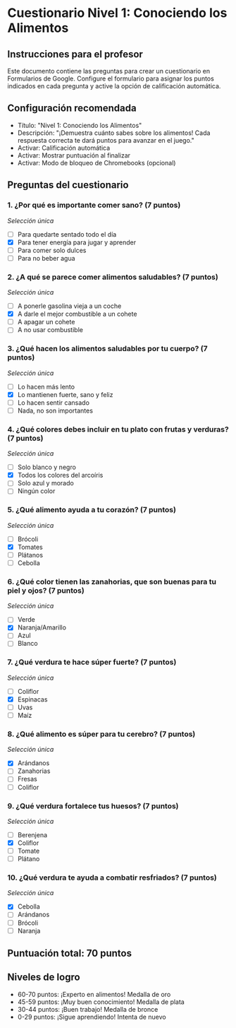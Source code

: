 # Cuestionario Nivel 1: Conociendo los Alimentos

## Instrucciones para el profesor
Este documento contiene las preguntas para crear un cuestionario en Formularios de Google. Configure el formulario para asignar los puntos indicados en cada pregunta y active la opción de calificación automática.

## Configuración recomendada
- Título: "Nivel 1: Conociendo los Alimentos"
- Descripción: "¡Demuestra cuánto sabes sobre los alimentos! Cada respuesta correcta te dará puntos para avanzar en el juego."
- Activar: Calificación automática
- Activar: Mostrar puntuación al finalizar
- Activar: Modo de bloqueo de Chromebooks (opcional)

## Preguntas del cuestionario

### 1. ¿Por qué es importante comer sano? (7 puntos)
*Selección única*
- [ ] Para quedarte sentado todo el día
- [x] Para tener energía para jugar y aprender
- [ ] Para comer solo dulces
- [ ] Para no beber agua

### 2. ¿A qué se parece comer alimentos saludables? (7 puntos)
*Selección única*
- [ ] A ponerle gasolina vieja a un coche
- [x] A darle el mejor combustible a un cohete
- [ ] A apagar un cohete
- [ ] A no usar combustible

### 3. ¿Qué hacen los alimentos saludables por tu cuerpo? (7 puntos)
*Selección única*
- [ ] Lo hacen más lento
- [x] Lo mantienen fuerte, sano y feliz
- [ ] Lo hacen sentir cansado
- [ ] Nada, no son importantes

### 4. ¿Qué colores debes incluir en tu plato con frutas y verduras? (7 puntos)
*Selección única*
- [ ] Solo blanco y negro
- [x] Todos los colores del arcoíris
- [ ] Solo azul y morado
- [ ] Ningún color

### 5. ¿Qué alimento ayuda a tu corazón? (7 puntos)
*Selección única*
- [ ] Brócoli
- [x] Tomates
- [ ] Plátanos
- [ ] Cebolla

### 6. ¿Qué color tienen las zanahorias, que son buenas para tu piel y ojos? (7 puntos)
*Selección única*
- [ ] Verde
- [x] Naranja/Amarillo
- [ ] Azul
- [ ] Blanco

### 7. ¿Qué verdura te hace súper fuerte? (7 puntos)
*Selección única*
- [ ] Coliflor
- [x] Espinacas
- [ ] Uvas
- [ ] Maíz

### 8. ¿Qué alimento es súper para tu cerebro? (7 puntos)
*Selección única*
- [x] Arándanos
- [ ] Zanahorias
- [ ] Fresas
- [ ] Coliflor

### 9. ¿Qué verdura fortalece tus huesos? (7 puntos)
*Selección única*
- [ ] Berenjena
- [x] Coliflor
- [ ] Tomate
- [ ] Plátano

### 10. ¿Qué verdura te ayuda a combatir resfriados? (7 puntos)
*Selección única*
- [x] Cebolla
- [ ] Arándanos
- [ ] Brócoli
- [ ] Naranja

## Puntuación total: 70 puntos

## Niveles de logro
- 60-70 puntos: ¡Experto en alimentos! Medalla de oro
- 45-59 puntos: ¡Muy buen conocimiento! Medalla de plata
- 30-44 puntos: ¡Buen trabajo! Medalla de bronce
- 0-29 puntos: ¡Sigue aprendiendo! Intenta de nuevo